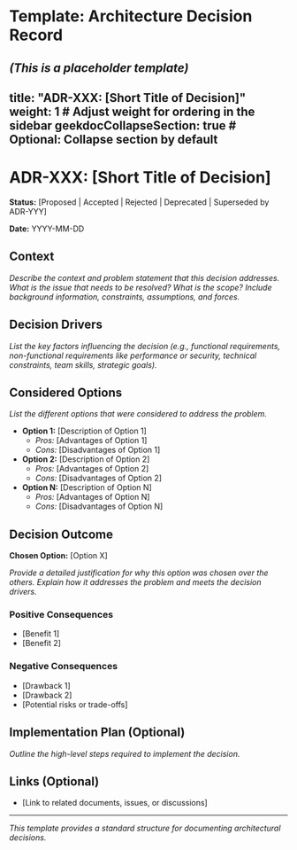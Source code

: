 # Template: Architecture Decision Record

*(This is a placeholder template)*
---
title: "ADR-XXX: [Short Title of Decision]"
weight: 1 # Adjust weight for ordering in the sidebar
geekdocCollapseSection: true # Optional: Collapse section by default
---

# ADR-XXX: [Short Title of Decision]

**Status:** [Proposed | Accepted | Rejected | Deprecated | Superseded by ADR-YYY]

**Date:** YYYY-MM-DD

## Context

*Describe the context and problem statement that this decision addresses. What is the issue that needs to be resolved? What is the scope? Include background information, constraints, assumptions, and forces.*

## Decision Drivers

*List the key factors influencing the decision (e.g., functional requirements, non-functional requirements like performance or security, technical constraints, team skills, strategic goals).*

## Considered Options

*List the different options that were considered to address the problem.*

*   **Option 1:** [Description of Option 1]
    *   *Pros:* [Advantages of Option 1]
    *   *Cons:* [Disadvantages of Option 1]
*   **Option 2:** [Description of Option 2]
    *   *Pros:* [Advantages of Option 2]
    *   *Cons:* [Disadvantages of Option 2]
*   **Option N:** [Description of Option N]
    *   *Pros:* [Advantages of Option N]
    *   *Cons:* [Disadvantages of Option N]

## Decision Outcome

**Chosen Option:** [Option X]

*Provide a detailed justification for why this option was chosen over the others. Explain how it addresses the problem and meets the decision drivers.*

### Positive Consequences

*   [Benefit 1]
*   [Benefit 2]

### Negative Consequences

*   [Drawback 1]
*   [Drawback 2]
*   [Potential risks or trade-offs]

## Implementation Plan (Optional)

*Outline the high-level steps required to implement the decision.*

## Links (Optional)

*   [Link to related documents, issues, or discussions]

---

*This template provides a standard structure for documenting architectural decisions.*